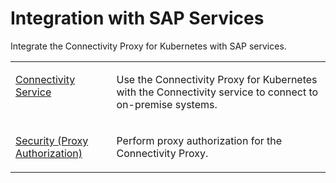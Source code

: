<!-- loio8eb58ca93a7b47819db3bf75f6ba9ec9 -->

# Integration with SAP Services

Integrate the Connectivity Proxy for Kubernetes with SAP services.


<table>
<tr>
<td valign="top">

[Connectivity Service](connectivity-service-0edfc0b.md)

</td>
<td valign="top">

Use the Connectivity Proxy for Kubernetes with the Connectivity service to connect to on-premise systems.

</td>
</tr>
<tr>
<td valign="top">

[Security \(Proxy Authorization\)](security-proxy-authorization-96fc958.md)

</td>
<td valign="top">

Perform proxy authorization for the Connectivity Proxy.

</td>
</tr>
</table>

